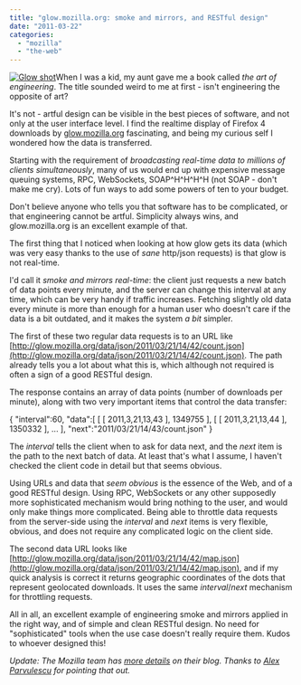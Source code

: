 ```yaml
---
title: "glow.mozilla.org: smoke and mirrors, and RESTful design"
date: "2011-03-22"
categories: 
  - "mozilla"
  - "the-web"
---
```


[![Glow shot](images/glow-shot1.jpg "glow-shot.jpg")](http://glow.mozilla.org/)When I was a kid, my aunt gave me a book called _the art of engineering_. The title sounded weird to me at first - isn't engineering the opposite of art?

It's not - artful design can be visible in the best pieces of software, and not only at the user interface level. I find the realtime display of Firefox 4 downloads by [glow.mozilla.org](http://glow.mozilla.org/) fascinating, and being my curious self I wondered how the data is transferred.

Starting with the requirement of _broadcasting real-time data to millions of clients simultaneously_, many of us would end up with expensive message queuing systems, RPC, WebSockets, SOAP^H^H^H^H (not SOAP - don't make me cry). Lots of fun ways to add some powers of ten to your budget.

Don't believe anyone who tells you that software has to be complicated, or that engineering cannot be artful. Simplicity always wins, and glow.mozilla.org is an excellent example of that.

The first thing that I noticed when looking at how glow gets its data (which was very easy thanks to the use of _sane_ http/json requests) is that glow is not real-time.

I'd call it _smoke and mirrors real-time_: the client just requests a new batch of data points every minute, and the server can change this interval at any time, which can be very handy if traffic increases. Fetching slightly old data every minute is more than enough for a human user who doesn't care if the data is a bit outdated, and it makes the system _a bit_ simpler.

The first of these two regular data requests is to an URL like [http://glow.mozilla.org/data/json/2011/03/21/14/42/count.json](http://glow.mozilla.org/data/json/2011/03/21/14/42/count.json). The path already tells you a lot about what this is, which although not required is often a sign of a good RESTful design.

The response contains an array of data points (number of downloads per minute), along with two very important items that control the data transfer:

{
   "interval":60,
   "data":\[
      \[
         \[
            2011,3,21,13,43
         \],
         1349755
      \],
      \[
         \[
            2011,3,21,13,44
         \],
         1350332
      \],
      ...
   \],
   "next":"2011/03/21/14/43/count.json"
}

The _interval_ tells the client when to ask for data next, and the _next_ item is the path to the next batch of data. At least that's what I assume, I haven't checked the client code in detail but that seems obvious.

Using URLs and data that _seem obvious_ is the essence of the Web, and of a good RESTful design. Using RPC, WebSockets or any other supposedly more sophisticated mechanism would bring nothing to the user, and would only make things more complicated. Being able to throttle data requests from the server-side using the _interval_ and _next_ items is very flexible, obvious, and does not require any complicated logic on the client side.

The second data URL looks like [http://glow.mozilla.org/data/json/2011/03/21/14/42/map.json](http://glow.mozilla.org/data/json/2011/03/21/14/42/map.json), and if my quick analysis is correct it returns geographic coordinates of the dots that represent geolocated downloads. It uses the same _interval_/_next_ mechanism for throttling requests.

All in all, an excellent example of engineering smoke and mirrors applied in the right way, and of simple and clean RESTful design. No need for "sophisticated" tools when the use case doesn't really require them. Kudos to whoever designed this!

_Update: The Mozilla team has [more details](http://blog.mozilla.com/data/2011/03/22/how-glow-mozilla-org-gets-its-data/) on their blog. Thanks to [Alex Parvulescu](http://twitter.com/alexparvulescu/status/50299747935854592) for pointing that out._
